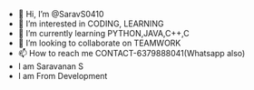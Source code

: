 - 👋 Hi, I’m @SaravS0410
- 👀 I’m interested in CODING, LEARNING
- 🌱 I’m currently learning PYTHON,JAVA,C++,C
- 💞️ I’m looking to collaborate on TEAMWORK
- 📫 How to reach me CONTACT-6379888041(Whatsapp also)
- I am Saravanan S
- I am From Development

<!---
SaravS0410/SaravS0410 is a ✨ special ✨ repository because its `README.md` (this file) appears on your GitHub profile.
You can click the Preview link to take a look at your changes.
--->
